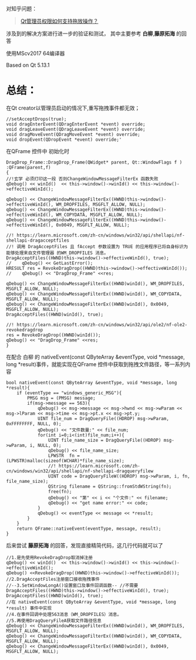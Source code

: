 对知乎问题： 
> [Qt管理员权限如何支持拖放操作？](https://www.zhihu.com/question/607474668)

涉及到的解决方案进行进一步的验证和测试，
其中主要参考 **白柳**,**藤原拓海** 的回答

使用MScv2017 64编译器 

Based on Qt 5.13.1

# 总结：
在Qt creator以管理员启动的情况下,重写拖拽事件都无效；
    
    //setAcceptDrops(true);
    void dragEnterEvent(QDragEnterEvent *event) override;
    void dragLeaveEvent(QDragLeaveEvent *event) override;
    void dragMoveEvent(QDragMoveEvent *event) override;
    void dropEvent(QDropEvent *event) override;'
    
在QFrame 控件中 初始化时
    
    DragDrop_Frame::DragDrop_Frame(QWidget* parent, Qt::WindowFlags f )
    :QFrame(parent,f)
    {
    //!玄学 必须打印这一段 否则ChangeWindowMessageFilterEx 函数失败
    qDebug() << winId()  << this->window()->winId() << this->window()->effectiveWinId();

    qDebug() << ChangeWindowMessageFilterEx((HWND)this->window()->effectiveWinId(), WM_DROPFILES, MSGFLT_ALLOW, NULL);
    qDebug() << ChangeWindowMessageFilterEx((HWND)this->window()->effectiveWinId(), WM_COPYDATA, MSGFLT_ALLOW, NULL);
    qDebug() << ChangeWindowMessageFilterEx((HWND)this->window()->effectiveWinId(), 0x0049, MSGFLT_ALLOW, NULL);

    //! https://learn.microsoft.com/zh-cn/windows/win32/api/shellapi/nf-shellapi-dragacceptfiles
    //! 调用 DragAcceptFiles 且 fAccept 参数设置为 TRUE 的应用程序已将自身标识为能够处理来自文件管理器 的WM_DROPFILES 消息。
    DragAcceptFiles((HWND)this->window()->effectiveWinId(), true);
    //    qDebug() << GetLastError();
    HRESULT res = RevokeDragDrop((HWND)this->window()->effectiveWinId());
    //    qDebug() << "DragDrop_Frame" <<res;

    qDebug() << ChangeWindowMessageFilterEx((HWND)winId(), WM_DROPFILES, MSGFLT_ALLOW, NULL);
    qDebug() << ChangeWindowMessageFilterEx((HWND)winId(), WM_COPYDATA, MSGFLT_ALLOW, NULL);
    qDebug() << ChangeWindowMessageFilterEx((HWND)winId(), 0x0049, MSGFLT_ALLOW, NULL);
    DragAcceptFiles((HWND)winId(), true);

    //! https://learn.microsoft.com/zh-cn/windows/win32/api/ole2/nf-ole2-revokedragdrop
    res = RevokeDragDrop((HWND)winId());
    qDebug() << "DragDrop_Frame" <<res;
    }

在配合 白柳 的 nativeEvent(const QByteArray &eventType, void *message, long *result)事件，就能实现在QFrame 控件中获取到拖拽文件路径，等一系列内容
    
    bool nativeEvent(const QByteArray &eventType, void *message, long *result){
        if (eventType == "windows_generic_MSG"){
            PMSG msg = (PMSG) message;
            if(msg->message == 563){
                qDebug() << msg->message << msg->hwnd << msg->wParam << msg->lParam << msg->time << msg->pt.x << msg->pt.y;
                UINT file_num = DragQueryFile((HDROP) msg->wParam, 0xFFFFFFFF, NULL, 0);
                qDebug() << "文件数量:" << file_num;
                for(int i=0;i<(int)file_num;i++){
                    UINT file_name_size = DragQueryFile((HDROP) msg->wParam, i, NULL, 0);
                    qDebug() << file_name_size;
                    LPWSTR  fn = (LPWSTR)malloc(sizeof(WCHAR)*file_name_size);
                    //! https://learn.microsoft.com/zh-cn/windows/win32/api/shellapi/nf-shellapi-dragqueryfilew
                    UINT code = DragQueryFileW((HDROP) msg->wParam, i, fn, file_name_size);
                    QString filename = QString::fromStdWString(fn);
                    free(fn);
                    qDebug() << "第" << i << "个文件:" << filename;
                    qDebug() << "get name error:" << code;
                }
                qDebug() << eventType << message << *result;
            }
        }
        return QFrame::nativeEvent(eventType, message, result);
    }


后来尝试 **藤原拓海** 的回答，发现直接精简代码，这几行代码就可以了
    
    //1.是先使用RevokeDragDrop取消掉注册
    qDebug() << winId()  << this->window()->winId() << this->window()->effectiveWinId();
    qDebug() <<RevokeDragDrop((HWND)this->window()->effectiveWinId());
    //2.DragAcceptFiles注册窗口接收拖拽事件
    //--3.SetWindowLongA()设置窗口及事件回调函数-- //不需要
    DragAcceptFiles((HWND)this->window()->effectiveWinId(), true);
    DragAcceptFiles((HWND)winId(), true);
    //在 nativeEvent(const QByteArray &eventType, void *message, long *result) 事件中实现
    //4.在事件回调中处理563消息（WM_DROPFILES）消息。
    //5.再使用DragQueryFileA获取文件路径信息
    qDebug() << ChangeWindowMessageFilterEx((HWND)winId(), WM_DROPFILES, MSGFLT_ALLOW, NULL);
    qDebug() << ChangeWindowMessageFilterEx((HWND)winId(), WM_COPYDATA, MSGFLT_ALLOW, NULL);
    qDebug() << ChangeWindowMessageFilterEx((HWND)winId(), 0x0049, MSGFLT_ALLOW, NULL);
